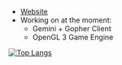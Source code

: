 * [Website](https://mtcw.xyz/)
* Working on at the moment:
  * Gemini + Gopher Client
  * OpenGL 3 Game Engine
  
[![Top Langs](https://github-readme-stats.vercel.app/api/top-langs/?username=mtcw99&layout=compact)](https://github.com/anuraghazra/github-readme-stats)
